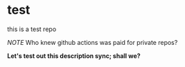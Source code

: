 # test

this is a test repo

*NOTE* Who knew github actions was paid for private repos?

**Let's test out this description sync; shall we?**